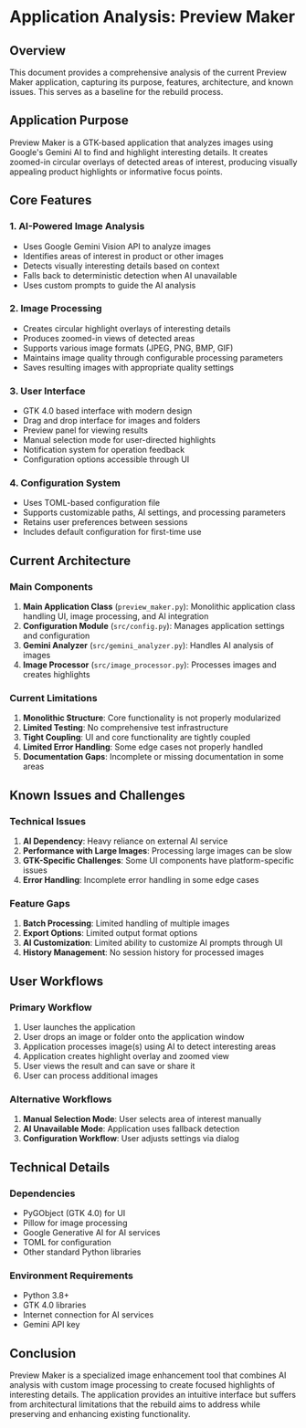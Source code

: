 # Application Analysis: Preview Maker

## Overview
This document provides a comprehensive analysis of the current Preview Maker application, capturing its purpose, features, architecture, and known issues. This serves as a baseline for the rebuild process.

## Application Purpose
Preview Maker is a GTK-based application that analyzes images using Google's Gemini AI to find and highlight interesting details. It creates zoomed-in circular overlays of detected areas of interest, producing visually appealing product highlights or informative focus points.

## Core Features

### 1. AI-Powered Image Analysis
- Uses Google Gemini Vision API to analyze images
- Identifies areas of interest in product or other images
- Detects visually interesting details based on context
- Falls back to deterministic detection when AI unavailable
- Uses custom prompts to guide the AI analysis

### 2. Image Processing
- Creates circular highlight overlays of interesting details
- Produces zoomed-in views of detected areas
- Supports various image formats (JPEG, PNG, BMP, GIF)
- Maintains image quality through configurable processing parameters
- Saves resulting images with appropriate quality settings

### 3. User Interface
- GTK 4.0 based interface with modern design
- Drag and drop interface for images and folders
- Preview panel for viewing results
- Manual selection mode for user-directed highlights
- Notification system for operation feedback
- Configuration options accessible through UI

### 4. Configuration System
- Uses TOML-based configuration file
- Supports customizable paths, AI settings, and processing parameters
- Retains user preferences between sessions
- Includes default configuration for first-time use

## Current Architecture

### Main Components
1. **Main Application Class** (`preview_maker.py`): Monolithic application class handling UI, image processing, and AI integration
2. **Configuration Module** (`src/config.py`): Manages application settings and configuration
3. **Gemini Analyzer** (`src/gemini_analyzer.py`): Handles AI analysis of images
4. **Image Processor** (`src/image_processor.py`): Processes images and creates highlights

### Current Limitations
1. **Monolithic Structure**: Core functionality is not properly modularized
2. **Limited Testing**: No comprehensive test infrastructure
3. **Tight Coupling**: UI and core functionality are tightly coupled
4. **Limited Error Handling**: Some edge cases not properly handled
5. **Documentation Gaps**: Incomplete or missing documentation in some areas

## Known Issues and Challenges

### Technical Issues
1. **AI Dependency**: Heavy reliance on external AI service
2. **Performance with Large Images**: Processing large images can be slow
3. **GTK-Specific Challenges**: Some UI components have platform-specific issues
4. **Error Handling**: Incomplete error handling in some edge cases

### Feature Gaps
1. **Batch Processing**: Limited handling of multiple images
2. **Export Options**: Limited output format options
3. **AI Customization**: Limited ability to customize AI prompts through UI
4. **History Management**: No session history for processed images

## User Workflows

### Primary Workflow
1. User launches the application
2. User drops an image or folder onto the application window
3. Application processes image(s) using AI to detect interesting areas
4. Application creates highlight overlay and zoomed view
5. User views the result and can save or share it
6. User can process additional images

### Alternative Workflows
1. **Manual Selection Mode**: User selects area of interest manually
2. **AI Unavailable Mode**: Application uses fallback detection
3. **Configuration Workflow**: User adjusts settings via dialog

## Technical Details

### Dependencies
- PyGObject (GTK 4.0) for UI
- Pillow for image processing
- Google Generative AI for AI services
- TOML for configuration
- Other standard Python libraries

### Environment Requirements
- Python 3.8+
- GTK 4.0 libraries
- Internet connection for AI services
- Gemini API key

## Conclusion
Preview Maker is a specialized image enhancement tool that combines AI analysis with custom image processing to create focused highlights of interesting details. The application provides an intuitive interface but suffers from architectural limitations that the rebuild aims to address while preserving and enhancing existing functionality.